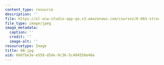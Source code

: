 ```yaml
---
content_type: resource
description: ''
file: https://ol-ocw-studio-app-qa.s3.amazonaws.com/courses/6-001-structure-and-interpretation-of-computer-programs-spring-2005/666fbe3ee558d5de9c365c404558e46e_6B.jpg
file_type: image/jpeg
image_metadata:
  caption: ''
  credit: ''
  image-alt: ''
resourcetype: Image
title: 6B.jpg
uid: 666fbe3e-e558-d5de-9c36-5c404558e46e
---
```

